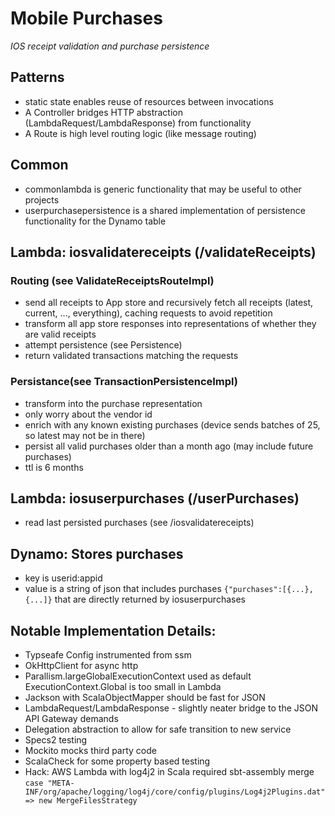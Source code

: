 # Mobile Purchases
_IOS receipt validation and purchase persistence_

## Patterns
* static state enables reuse of resources between invocations
* A Controller bridges HTTP abstraction (LambdaRequest/LambdaResponse) from functionality
* A Route is high level routing logic (like message routing)
 
## Common
* commonlambda is generic functionality that may be useful to other projects
* userpurchasepersistence is a shared implementation of persistence functionality for the Dynamo table
 
## Lambda: iosvalidatereceipts (/validateReceipts)
### Routing (see ValidateReceiptsRouteImpl)
* send all receipts to App store and recursively fetch all receipts (latest, current, ..., everything), caching requests to avoid repetition
* transform all app store responses into representations of whether they are valid receipts
* attempt persistence (see Persistence)
* return validated transactions matching the requests

### Persistance(see TransactionPersistenceImpl)
* transform into the purchase representation
* only worry about the vendor id
* enrich with any known existing purchases (device sends batches of 25, so latest may not be in there)
* persist all valid purchases older than a month ago (may include future purchases)
* ttl is 6 months

## Lambda: iosuserpurchases (/userPurchases)
* read last persisted purchases (see /iosvalidatereceipts)

## Dynamo: Stores purchases
* key is userid:appid
* value is a string of json that includes purchases `{"purchases":[{...}, {...]}` that are directly returned by iosuserpurchases

## Notable Implementation Details:
* Typseafe Config instrumented from ssm
* OkHttpClient for async http
* Parallism.largeGlobalExecutionContext used as default ExecutionContext.Global is too small in Lambda
* Jackson with ScalaObjectMapper should be fast for JSON
* LambdaRequest/LambdaResponse - slightly neater bridge to the JSON API Gateway demands
* Delegation abstraction to allow for safe transition to new service
* Specs2 testing
* Mockito mocks third party code
* ScalaCheck for some property based testing
* Hack: AWS Lambda with log4j2 in Scala required sbt-assembly merge  ```case "META-INF/org/apache/logging/log4j/core/config/plugins/Log4j2Plugins.dat" => new MergeFilesStrategy``` 

